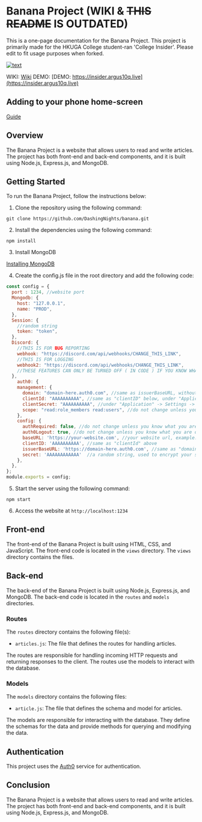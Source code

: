 # Banana Project (WIKI & ~~THIS README~~ IS OUTDATED)

This is a one-page documentation for the Banana Project. This project is primarily made for the HKUGA College student-ran 'College Insider'. Please edit to fit usage purposes when forked.

[![text](https://img.youtube.com/vi/LN8A-FSzVqI/0.jpg)](https://www.youtube.com/watch?v=LN8A-FSzVqI)



WIKI:
[Wiki](https://github.com/DashingNights/banana/wiki)
DEMO:
[DEMO: https://insider.argus10q.live](https://insider.argus10q.live)

## Adding to your phone home-screen

[Guide](https://www.macrumors.com/how-to/add-a-web-link-to-home-screen-iphone-ipad/)

## Overview

The Banana Project is a website that allows users to read and write articles. The project has both front-end and back-end components, and it is built using Node.js, Express.js, and MongoDB.

## Getting Started

To run the Banana Project, follow the instructions below:

1. Clone the repository using the following command:

`git clone https://github.com/DashingNights/banana.git`

2. Install the dependencies using the following command:

`npm install`

3. Install MongoDB

[Installing MongoDB](https://www.mongodb.com/docs/manual/administration/install-community/)

4. Create the config.js file in the root directory and add the following code:

```javascript
const config = {
  port : 1234, //website port
  Mongodb: {
    host: "127.0.0.1",
    name: "PROD",
  },
  Session: {
    //random string
    token: "token",
  },
  Discord: {
    //THIS IS FOR BUG REPORTING
    webhook: "https://discord.com/api/webhooks/CHANGE_THIS_LINK",
    //THIS IS FOR LOGGING
    webhook2: "https://discord.com/api/webhooks/CHANGE_THIS_LINK",
    //THESE FEATURES CAN ONLY BE TURNED OFF ( IN CODE ) IF YOU KNOW WHAT YOU ARE DOING, PLEASE DO NOT TURN THEM OFF IF YOU DO NOT KNOW WHAT YOU ARE DOING, HAVING A LOGGING SYSTEM IS VERY IMPORTANT FOR DEBUGGING
  },
    auth0: {
    management: {
      domain: "domain-here.auth0.com", //same as issuerBaseURL, without "https://", example: "dev-eav9286n4ywh7.us.auth0.com"
      clientId: "AAAAAAAAAA", //same as "clientID" below, under "Application" -> Settings -> Client ID
      clientSecret: "AAAAAAAAAA", //under "Application" -> Settings -> Client secret
      scope: "read:role_members read:users", //do not change unless you know what you are doing
    },
    config: {
      authRequired: false, //do not change unless you know what you are doing
      auth0Logout: true, //do not change unless you know what you are doing
      baseURL: 'https://your-website.com', //your website url, example: https://hkugacinsider.com/
      clientID: 'AAAAAAAAAA', //same as "clientId" above
      issuerBaseURL: 'https://domain-here.auth0.com', //same as "domain" above, with "https://" in front, example: "https://dev-eav9286n4ywh7.us.auth0.com"
      secret: 'AAAAAAAAAAAA'  //a random string, used to encrypt your session
    },
  },
};
module.exports = config;
```

5. Start the server using the following command:

`npm start`

6. Access the website at `http://localhost:1234`

## Front-end

The front-end of the Banana Project is built using HTML, CSS, and JavaScript. The front-end code is located in the `views` directory. The `views` directory contains the files.

## Back-end

The back-end of the Banana Project is built using Node.js, Express.js, and MongoDB. The back-end code is located in the `routes` and `models` directories.

### Routes

The `routes` directory contains the following file(s):

- `articles.js`: The file that defines the routes for handling articles.

The routes are responsible for handling incoming HTTP requests and returning responses to the client. The routes use the models to interact with the database.

### Models

The `models` directory contains the following files:

- `article.js`: The file that defines the schema and model for articles.

The models are responsible for interacting with the database. They define the schemas for the data and provide methods for querying and modifying the data.

## Authentication

This project uses the [Auth0](https://auth0.com/) service for authentication. 
## Conclusion

The Banana Project is a website that allows users to read and write articles. The project has both front-end and back-end components, and it is built using Node.js, Express.js, and MongoDB. 

